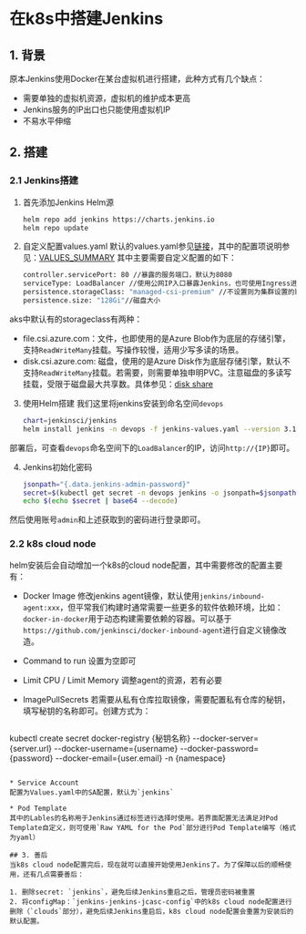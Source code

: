 # 在k8s中搭建Jenkins

## 1. 背景
原本Jenkins使用Docker在某台虚拟机进行搭建，此种方式有几个缺点：

* 需要单独的虚拟机资源，虚拟机的维护成本更高
* Jenkins服务的IP出口也只能使用虚拟机IP
* 不易水平伸缩

## 2. 搭建
### 2.1 Jenkins搭建
1. 首先添加Jenkins Helm源

    ```bash
    helm repo add jenkins https://charts.jenkins.io
    helm repo update
    ```
2. 自定义配置values.yaml
默认的values.yaml参见[链接](https://github.com/jenkinsci/helm-charts/blob/main/charts/jenkins/values.yaml)，其中的配置项说明参见：[VALUES_SUMMARY](https://github.com/jenkinsci/helm-charts/blob/main/charts/jenkins/VALUES_SUMMARY.md)
其中主要需要自定义配置的如下：

    ```bash
    controller.servicePort: 80 //暴露的服务端口，默认为8080
    serviceType: LoadBalancer //使用公网IP入口暴露Jenkins，也可使用Ingress进行管控
    persistence.storageClass: "managed-csi-premium" //不设置则为集群设置的默认storageClass
    persistence.size: "128Gi"//磁盘大小
    ```
aks中默认有的storageclass有两种：
* file.csi.azure.com：文件，也即使用的是Azure Blob作为底层的存储引擎，支持`ReadWriteMany`挂载。写操作较慢，适用少写多读的场景。
* disk.csi.azure.com: 磁盘，使用的是Azure Disk作为底层存储引擎，默认不支持`ReadWriteMany`挂载。若需要，则需要单独申明PVC。注意磁盘的多读写挂载，受限于磁盘最大共享数。具体参见：[disk share](https://docs.microsoft.com/en-us/azure/virtual-machines/disks-shared-enable?tabs=azure-portal#premium-ssd-ranges)

3. 使用Helm搭建
我们这里将jenkins安装到命名空间`devops`
    ```bash
    chart=jenkinsci/jenkins
    helm install jenkins -n devops -f jenkins-values.yaml --version 3.11.4 $chart
    ```
部署后，可查看`devops`命名空间下的`LoadBalancer`的IP，访问`http://{IP}`即可。

4. Jenkins初始化密码
    ```bash
    jsonpath="{.data.jenkins-admin-password}"
    secret=$(kubectl get secret -n devops jenkins -o jsonpath=$jsonpath)
    echo $(echo $secret | base64 --decode)
    ```
然后使用账号`admin`和上述获取到的密码进行登录即可。

### 2.2 k8s cloud node
helm安装后会自动增加一个k8s的cloud node配置，其中需要修改的配置主要有：

* Docker Image
  修改jenkins agent镜像，默认使用`jenkins/inbound-agent:xxx`，但平常我们构建时通常需要一些更多的软件依赖环境，比如：`docker-in-docker`用于动态构建需要依赖的容器。可以基于`https://github.com/jenkinsci/docker-inbound-agent`进行自定义镜像改造。
* Command to run
  设置为空即可
* Limit CPU / Limit Memory
  调整agent的资源，若有必要
* ImagePullSecrets
  若需要从私有仓库拉取镜像，需要配置私有仓库的秘钥，填写秘钥的名称即可。创建方式为：

  ```
kubectl create secret docker-registry {秘钥名称} --docker-server={server.url} --docker-username={username} --docker-password={password} --docker-email={user.email} -n {namespace}
  ```

* Service Account
  配置为Values.yaml中的SA配置，默认为`jenkins`

* Pod Template
  其中的Lables的名称用于Jenkins通过标签进行选择时使用。若界面配置无法满足对Pod Template自定义，则可使用`Raw YAML for the Pod`部分进行Pod Template编写（格式为yaml）

## 3. 善后
当k8s cloud node配置完后，现在就可以直接开始使用Jenkins了。为了保障以后的顺畅使用，还有几点需要善后：

1. 删除secret: `jenkins`，避免后续Jenkins重启之后，管理员密码被重置
2. 将configMap：`jenkins-jenkins-jcasc-config`中的k8s cloud node配置进行删除（`clouds`部分），避免后续Jenkins重启后，k8s cloud node配置会重置为安装后的默认配置。
